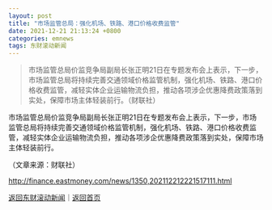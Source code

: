```yaml
---
layout: post
title: "市场监管总局：强化机场、铁路、港口价格收费监管"
date: 2021-12-21 21:13:24 +0800
categories: emnews
tags: 东财滚动新闻
---
```

> 市场监管总局价监竞争局副局长张正明21日在专题发布会上表示，下一步，市场监管总局将持续完善交通领域价格监管机制，强化机场、铁路、港口价格收费监管，减轻实体企业运输物流负担，推动各项涉企优惠降费政策落到实处，保障市场主体轻装前行。（财联社）

<p>市场监管总局价监竞争局副局长张正明21日在专题发布会上表示，下一步，市场监管总局将持续完善交通领域价格监管机制，强化机场、铁路、港口价格收费监管，减轻实体企业运输物流负担，推动各项涉企优惠降费政策落到实处，保障市场主体轻装前行。</p><p class="em_media">（文章来源：财联社）</p>

<http://finance.eastmoney.com/news/1350,202112212221517111.html>

[返回东财滚动新闻](//finews.withounder.com/emnews/)｜[返回首页](//finews.withounder.com/)